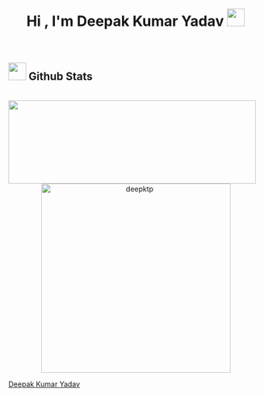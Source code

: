 <h1 align="center"><b>Hi , I'm Deepak Kumar Yadav </b><img src="https://media.giphy.com/media/hvRJCLFzcasrR4ia7z/giphy.gif" width="35"></h1>

<br>

## <img src="https://media.giphy.com/media/iY8CRBdQXODJSCERIr/giphy.gif" width="35"><b> Github Stats </b>

<br>

<div align="center">

<a href="https://github.com/deepktp/">
   <img align="left" width="490" height="165" src="https://github-readme-stats.vercel.app/api?username=deepktp&show_icons=true&hide_border=false&line_height=20&title_color=f69673&icon_color=1b93c9&show_owner=true"/>
  <img src="https://github-readme-stats.vercel.app/api/top-langs?username=deepktp&show_icons=true&locale=en&layout=compact&line_height=20&title_color=7A7ADB&icon_color=2234AE&text_color=D3D3D3&bg_color=0,000000,130F40" width="375"  alt="deepktp"/>

</a>
</div>




[Deepak Kumar Yadav](https://github.com/deepktp)
